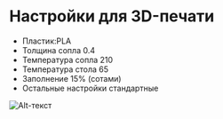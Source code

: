 # Настройки для 3D-печати 
-   Пластик:PLA
-   Толщина сопла 0.4
-   Температура сопла 210
-   Температура стола 65
-   Заполнение 15% (сотами)
-   Остальные настройки стандартные 

![Alt-текст](https://github.com/Volver-era/ERA-platform./blob/main/малые%20версии%20платформы/ERA%20v3/модель/Снимок%20экрана%20(4).png)
